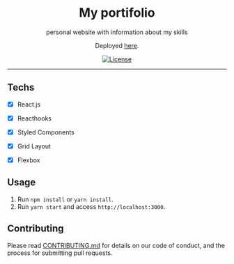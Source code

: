 <h1 align="center">
  My portifolio
</h1>

<p align="center">personal website with information about my skills</p>
<p align="center">Deployed <a href="https://thiagowilliam.com.br/">here</a>.</p>

<p align="center">
  <a href="https://opensource.org/licenses/MIT">
    <img src="https://img.shields.io/github/license/rocketseat/youtube-clone-discord?color=%237159c1&logo=mit" alt="License">
  </a>
</p>

<hr>


## Techs

- [x] React.js
- [x] Reacthooks
- [x] Styled Components
- [x] Grid Layout
- [x] Flexbox


## Usage

1. Run `npm install` or `yarn install`.<br />
2. Run `yarn start` and access `http://localhost:3000`.<br />

## Contributing

Please read [CONTRIBUTING.md](CONTRIBUTING.md) for details on our code of conduct, and the process for submitting pull requests.
